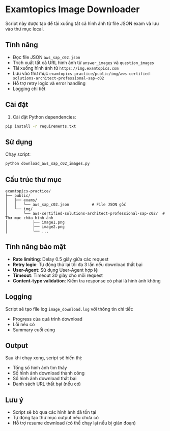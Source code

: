 # Examtopics Image Downloader

Script này được tạo để tải xuống tất cả hình ảnh từ file JSON exam và lưu vào thư mục local.

## Tính năng

- Đọc file JSON `aws_sap_c02.json`
- Trích xuất tất cả URL hình ảnh từ `answer_images` và `question_images`
- Tải xuống hình ảnh từ `https://img.examtopics.com`
- Lưu vào thư mục `examtopics-practice/public/img/aws-certified-solutions-architect-professional-sap-c02`
- Hỗ trợ retry logic và error handling
- Logging chi tiết

## Cài đặt

1. Cài đặt Python dependencies:

```bash
pip install -r requirements.txt
```

## Sử dụng

Chạy script:

```bash
python download_aws_sap_c02_images.py
```

## Cấu trúc thư mục

```
examtopics-practice/
├── public/
│   ├── exams/
│   │   └── aws_sap_c02.json          # File JSON gốc
│   └── img/
│       └── aws-certified-solutions-architect-professional-sap-c02/  # Thư mục chứa hình ảnh
│           ├── image1.png
│           ├── image2.png
│           └── ...
```

## Tính năng bảo mật

- **Rate limiting**: Delay 0.5 giây giữa các request
- **Retry logic**: Tự động thử lại tối đa 3 lần nếu download thất bại
- **User-Agent**: Sử dụng User-Agent hợp lệ
- **Timeout**: Timeout 30 giây cho mỗi request
- **Content-type validation**: Kiểm tra response có phải là hình ảnh không

## Logging

Script sẽ tạo file log `image_download.log` với thông tin chi tiết:

- Progress của quá trình download
- Lỗi nếu có
- Summary cuối cùng

## Output

Sau khi chạy xong, script sẽ hiển thị:

- Tổng số hình ảnh tìm thấy
- Số hình ảnh download thành công
- Số hình ảnh download thất bại
- Danh sách URL thất bại (nếu có)

## Lưu ý

- Script sẽ bỏ qua các hình ảnh đã tồn tại
- Tự động tạo thư mục output nếu chưa có
- Hỗ trợ resume download (có thể chạy lại nếu bị gián đoạn)
